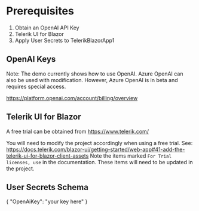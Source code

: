 # Prerequisites

1. Obtain an OpenAI API Key 
2. Telerik UI for Blazor
3. Apply User Secrets to TelerikBlazorApp1

## OpenAI Keys

Note: The demo currently shows how to use OpenAI. Azure OpenAI can also be used with modification. However, Azure OpenAI is in beta and requires special access.

https://platform.openai.com/account/billing/overview


## Telerik UI for Blazor

A free trial can be obtained from https://www.telerik.com/

You will need to modify the project accordingly when using a free trial.
See: https://docs.telerik.com/blazor-ui/getting-started/web-app#41-add-the-telerik-ui-for-blazor-client-assets
Note the items marked `For Trial licenses, use` in the documentation. These items will need to be updated in the project.

## User Secrets Schema

{
  "OpenAiKey": "your key here"
}